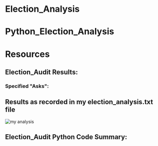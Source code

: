 # Election_Analysis


# Python_Election_Analysis

# Resources
## Election_Audit Results:
### Specified "Asks":

## Results as recorded in my election_analysis.txt file
![my analysis](./Analysis)

## Election_Audit Python Code Summary:
